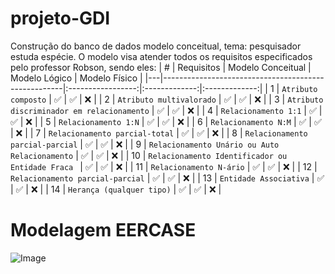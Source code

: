 # projeto-GDI
Construção do banco de dados modelo conceitual, tema: pesquisador estuda espécie.
O modelo visa atender todos os requisitos especificados pelo professor Robson, sendo eles:
| # | Requisitos                                          | Modelo Conceitual | Modelo Lógico | Modelo Físico |
|---|-----------------------------------------------------|:-----------------:|:-------------:|:-------------:|
| 1 | `Atributo composto`                                 |        ✅        |      ✅      |       ❌      |
| 2 | `Atributo multivalorado`                            |        ✅        |      ✅      |       ❌      |
| 3 | `Atributo discriminador em relacionamento`          |        ✅        |      ✅      |       ❌      |
| 4 | `Relacionamento 1:1`                                |        ✅        |      ✅      |       ❌      |
| 5 | `Relacionamento 1:N`                                |        ✅        |      ✅      |       ❌      |
| 6 | `Relacionamento N:M`                                |        ✅        |      ✅      |       ❌      |
| 7 | `Relacionamento parcial-total`                      |        ✅        |      ✅      |       ❌      |
| 8 | `Relacionamento parcial-parcial`                    |        ✅        |      ✅      |       ❌      |
| 9 | `Relacionamento Unário ou Auto Relacionamento`      |        ✅        |      ✅      |       ❌      |
| 10 | `Relacionamento Identificador ou Entidade Fraca `  |        ✅        |      ✅      |       ❌      |
| 11 | `Relacionamento N-ário`                            |        ✅        |      ✅      |       ❌      |
| 12 | `Relacionamento parcial-parcial`                   |        ✅        |      ✅      |       ❌      |
| 13 | `Entidade Associativa`                             |        ✅        |      ✅      |       ❌      |
| 14 | `Herança (qualquer tipo)`                          |        ✅        |      ✅      |       ❌      |


# Modelagem EERCASE
![Image](https://github.com/user-attachments/assets/59ddfd71-57a6-4b9f-b6a1-40b5465c8c55)

